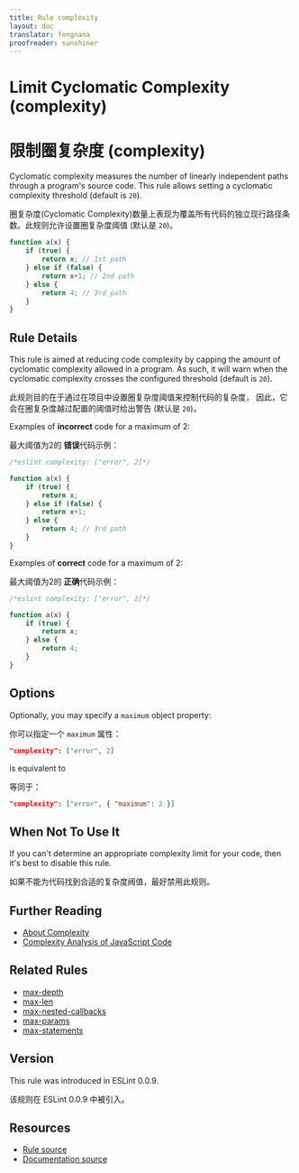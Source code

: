```yaml
---
title: Rule complexity
layout: doc
translator: fengnana
proofreader: sunshiner
---
```

<!-- Note: No pull requests accepted for this file. See README.md in the root directory for details. -->

# Limit Cyclomatic Complexity (complexity)

# 限制圈复杂度 (complexity)

Cyclomatic complexity measures the number of linearly independent paths through a program's source code. This rule allows setting a cyclomatic complexity threshold (default is `20`).

圈复杂度(Cyclomatic Complexity)数量上表现为覆盖所有代码的独立现行路径条数。此规则允许设置圈复杂度阈值 (默认是 `20`)。

```js
function a(x) {
    if (true) {
        return x; // 1st path
    } else if (false) {
        return x+1; // 2nd path
    } else {
        return 4; // 3rd path
    }
}
```

## Rule Details

This rule is aimed at reducing code complexity by capping the amount of cyclomatic complexity allowed in a program. As such, it will warn when the cyclomatic complexity crosses the configured threshold (default is `20`).

此规则目的在于通过在项目中设置圈复杂度阈值来控制代码的复杂度，
因此，它会在圈复杂度越过配置的阈值时给出警告 (默认是 `20`)。

Examples of **incorrect** code for a maximum of 2:

最大阈值为2的 **错误**代码示例：

```js
/*eslint complexity: ["error", 2]*/

function a(x) {
    if (true) {
        return x;
    } else if (false) {
        return x+1;
    } else {
        return 4; // 3rd path
    }
}
```

Examples of **correct** code for a maximum of 2:

最大阈值为2的 **正确**代码示例：

```js
/*eslint complexity: ["error", 2]*/

function a(x) {
    if (true) {
        return x;
    } else {
        return 4;
    }
}
```

## Options

Optionally, you may specify a `maximum` object property:

你可以指定一个 `maximum` 属性：

```json
"complexity": ["error", 2]
```

is equivalent to

等同于：

```json
"complexity": ["error", { "maximum": 2 }]
```

## When Not To Use It

If you can't determine an appropriate complexity limit for your code, then it's best to disable this rule.

如果不能为代码找到合适的复杂度阀值，最好禁用此规则。

## Further Reading

* [About Complexity](http://jscomplexity.org/complexity)
* [Complexity Analysis of JavaScript Code](http://ariya.ofilabs.com/2012/12/complexity-analysis-of-javascript-code.html)

## Related Rules

* [max-depth](max-depth)
* [max-len](max-len)
* [max-nested-callbacks](max-nested-callbacks)
* [max-params](max-params)
* [max-statements](max-statements)

## Version

This rule was introduced in ESLint 0.0.9.

该规则在 ESLint 0.0.9 中被引入。

## Resources

* [Rule source](https://github.com/eslint/eslint/tree/master/lib/rules/complexity.js)
* [Documentation source](https://github.com/eslint/eslint/tree/master/docs/rules/complexity.md)
